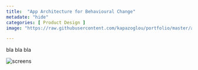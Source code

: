 ```yaml
---
title:  "App Architecture for Behavioural Change"
metadate: "hide"
categories: [ Product Design ]
image: "https://raw.githubusercontent.com/kapazoglou/portfolio/master/assets/images/item/MK-101.png"

---
```


bla bla bla

![screens](https://raw.githubusercontent.com/kapazoglou/portfolio/master/assets/images/item/gamification.png)